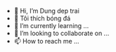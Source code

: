- 👋 Hi, I’m Dung dep trai
- 👀 Tôi thích bóng đá 
- 🌱 I’m currently learning ...
- 💞️ I’m looking to collaborate on ...
- 📫 How to reach me ...

<!---
Dung2k5bt/Dung2k5bt is a ✨ special ✨ repository because its `README.md` (this file) appears on your GitHub profile.
You can click the Preview link to take a look at your changes.
--->

